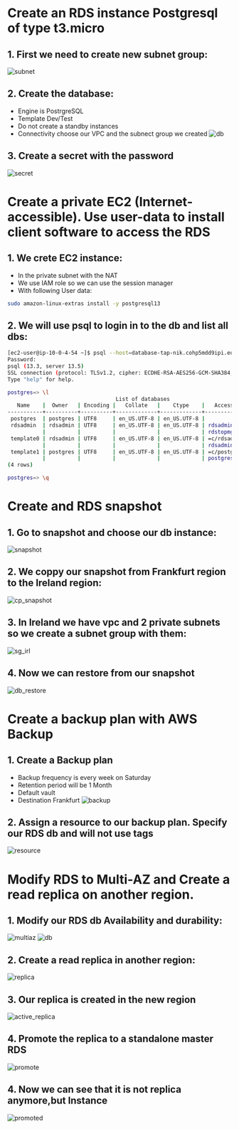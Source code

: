 # Create an RDS instance Postgresql of type t3.micro
## 1. First we need to create new subnet group:
![subnet](subnet_group.png)
## 2. Create the database:
 - Engine is PostrgreSQL
 - Template Dev/Test
 - Do not create a standby instances
 - Connectivity choose our VPC and the subnect group we created
![db](db.png)
## 3. Create a secret with the password
![secret](secret.png)

# Create a private EC2 (Internet-accessible). Use user-data to install client software to access the RDS
## 1. We crete EC2 instance:
 - In the private subnet with the NAT
 - We use IAM role so we can use the session manager
 - With following User data:
```bash
sudo amazon-linux-extras install -y postgresql13
```
## 2. We will use psql to login in to the db and list all dbs:
```bash
[ec2-user@ip-10-0-4-54 ~]$ psql --host=database-tap-nik.cohp5mdd9ipi.eu-central-1.rds.amazonaws.com --port=5432 --username=postgres --password
Password:
psql (13.3, server 13.5)
SSL connection (protocol: TLSv1.2, cipher: ECDHE-RSA-AES256-GCM-SHA384, bits: 256, compression: off)
Type "help" for help.

postgres=> \l
                                  List of databases
   Name    |  Owner   | Encoding |   Collate   |    Ctype    |   Access privileges
-----------+----------+----------+-------------+-------------+-----------------------
 postgres  | postgres | UTF8     | en_US.UTF-8 | en_US.UTF-8 |
 rdsadmin  | rdsadmin | UTF8     | en_US.UTF-8 | en_US.UTF-8 | rdsadmin=CTc/rdsadmin+
           |          |          |             |             | rdstopmgr=Tc/rdsadmin
 template0 | rdsadmin | UTF8     | en_US.UTF-8 | en_US.UTF-8 | =c/rdsadmin          +
           |          |          |             |             | rdsadmin=CTc/rdsadmin
 template1 | postgres | UTF8     | en_US.UTF-8 | en_US.UTF-8 | =c/postgres          +
           |          |          |             |             | postgres=CTc/postgres
(4 rows)

postgres=> \q
```
# Create and RDS snapshot
## 1. Go to snapshot and choose our db instance:
![snapshot](snapshot.png)
## 2. We coppy our snapshot from Frankfurt region to the Ireland region:
![cp_snapshot](cp_snapshot.png)
## 3. In Ireland we have vpc and 2 private subnets so we create a subnet group with them:
![sg_irl](sg_irl.png)
## 4. Now we can restore from our snapshot
![db_restore](db_restore.png)

# Create a backup plan with AWS Backup
## 1. Create a Backup plan
 - Backup frequency is every week on Saturday
 - Retention period will be 1 Month
 - Default vault
 - Destination Frankfurt
![backup](backup_plan.png)
## 2. Assign a resource to our backup plan. Specify our RDS db and will not use tags
![resource](resource.png)

# Modify RDS to Multi-AZ and Create a read replica on another region.
## 1. Modify our RDS db  Availability and durability:
![multiaz](multiaz.png)
![db](db_modify.png)
## 2. Create a read replica in another region:
![replica](replica.png)
## 3. Our replica is created in the new region
![active_replica](active_replica.png)
## 4. Promote the replica to a standalone master RDS
![promote](promote.png)
## 4. Now we can see that it is not replica anymore,but Instance
![promoted](promoted.png)
